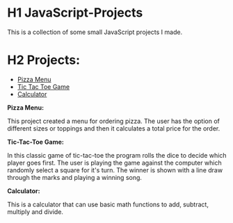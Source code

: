 # H1 JavaScript-Projects
This is a collection of some small JavaScript projects I made.

# H2 Projects:

- [Pizza Menu](https://github.com/whitherrick/JavaScript-Projects/tree/main/Pizza_Project)
- [Tic Tac Toe Game](https://github.com/whitherrick/JavaScript-Projects/tree/main/TicTacToe)
- [Calculator](https://github.com/whitherrick/JavaScript-Projects/tree/main/Calculator)

**Pizza Menu:**

This project created a menu for ordering pizza. The user has the option of different sizes or toppings and then it calculates a total price for the order.

**Tic-Tac-Toe Game:**

In this classic game of tic-tac-toe the program rolls the dice to decide which player goes first. The user is playing the game against the computer which randomly select a square for it's turn. The winner is shown with a line draw through the marks and playing a winning song.

**Calculator:**

This is a calculator that can use basic math functions to add, subtract, multiply and divide.
